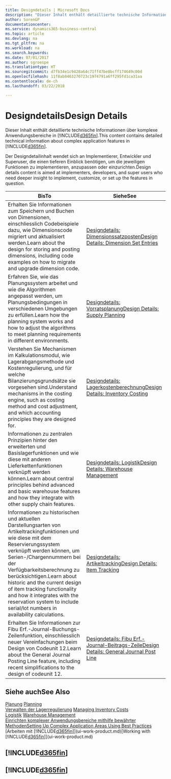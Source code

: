 ```yaml
---
title: Designdetails | Microsoft Docs
description: "Dieser Inhalt enthält detaillierte technische Informationen über komplexe Anwendungsbereiche in  Business Central."
author: SorenGP
documentationcenter: 
ms.service: dynamics365-business-central
ms.topic: article
ms.devlang: na
ms.tgt_pltfrm: na
ms.workload: na
ms.search.keywords: 
ms.date: 07/01/2017
ms.author: sgroespe
ms.translationtype: HT
ms.sourcegitcommit: d7fb34e1c9428a64c71ff47be8bcff174649c00d
ms.openlocfilehash: 11f8ab8463270723c1974791a6ff295fd1ca31aa
ms.contentlocale: de-ch
ms.lasthandoff: 03/22/2018

---
```

# <a name="design-details"></a><span data-ttu-id="075e1-103">Designdetails</span><span class="sxs-lookup"><span data-stu-id="075e1-103">Design Details</span></span>
<span data-ttu-id="075e1-104">Dieser Inhalt enthält detaillierte technische Informationen über komplexe Anwendungsbereiche in [!INCLUDE[d365fin](includes/d365fin_md.md)].</span><span class="sxs-lookup"><span data-stu-id="075e1-104">This content contains detailed technical information about complex application features in [!INCLUDE[d365fin](includes/d365fin_md.md)].</span></span>  

 <span data-ttu-id="075e1-105">Der Designdetailinhalt wendet sich an Implementierer, Entwickler und Superuser, die einen tieferen Einblick benötigen, um die jeweiligen Funktionen zu implementieren, anzupassen oder einzurichten.</span><span class="sxs-lookup"><span data-stu-id="075e1-105">Design details content is aimed at implementers, developers, and super users who need deeper insight to implement, customize, or set up the features in question.</span></span>  

|<span data-ttu-id="075e1-106">**Bis**</span><span class="sxs-lookup"><span data-stu-id="075e1-106">**To**</span></span>|<span data-ttu-id="075e1-107">**Siehe**</span><span class="sxs-lookup"><span data-stu-id="075e1-107">**See**</span></span>|  
|------------|-------------|  
|<span data-ttu-id="075e1-108">Erhalten Sie Informationen zum Speichern und Buchen von Dimensionen, einschliesslich Codebeispiele dazu, wie Dimensionscode migriert und aktualisiert werden.</span><span class="sxs-lookup"><span data-stu-id="075e1-108">Learn about the design for storing and posting dimensions, including code examples on how to migrate and upgrade dimension code.</span></span>|[<span data-ttu-id="075e1-109">Designdetails: Dimensionssatzposten</span><span class="sxs-lookup"><span data-stu-id="075e1-109">Design Details: Dimension Set Entries</span></span>](design-details-dimension-set-entries.md)|  
|<span data-ttu-id="075e1-110">Erfahren Sie, wie das Planungssystem arbeitet und wie die Algorithmen angepasst werden, um Planungsbedingungen in verschiedenen Umgebungen zu erfüllen.</span><span class="sxs-lookup"><span data-stu-id="075e1-110">Learn how the planning system works and how to adjust the algorithms to meet planning requirements in different environments.</span></span>|[<span data-ttu-id="075e1-111">Designdetails: Vorratsplanung</span><span class="sxs-lookup"><span data-stu-id="075e1-111">Design Details: Supply Planning</span></span>](design-details-supply-planning.md)|  
|<span data-ttu-id="075e1-112">Verstehen Sie Mechanismen im Kalkulationsmodul, wie Lagerabgangsmethode und Kostenregulierung, und für welche Bilanzierungsgrundsätze sie vorgesehen sind.</span><span class="sxs-lookup"><span data-stu-id="075e1-112">Understand mechanisms in the costing engine, such as costing method and cost adjustment, and which accounting principles they are designed for.</span></span>|[<span data-ttu-id="075e1-113">Designdetails: Lagerkostenberechnung</span><span class="sxs-lookup"><span data-stu-id="075e1-113">Design Details: Inventory Costing</span></span>](design-details-inventory-costing.md)|  
|<span data-ttu-id="075e1-114">Informationen zu zentralen Prinzipien hinter den erweiterten und Basislagerfunktionen und wie diese mit anderen Lieferkettenfunktionen verknüpft werden können.</span><span class="sxs-lookup"><span data-stu-id="075e1-114">Learn about central principles behind advanced and basic warehouse features and how they integrate with other supply chain features.</span></span>|[<span data-ttu-id="075e1-115">Designdetails: Logistik</span><span class="sxs-lookup"><span data-stu-id="075e1-115">Design Details: Warehouse Management</span></span>](design-details-warehouse-management.md)|  
|<span data-ttu-id="075e1-116">Informationen zu historischen und aktuellen Darstellungsarten von Artikeltrackingfunktionen und wie diese mit dem Reservierungssystem verknüpft werden können, um Serien-/Chargennummern bei der Verfügbarkeitsberechnung zu berücksichtigen.</span><span class="sxs-lookup"><span data-stu-id="075e1-116">Learn about historic and the current design of item tracking functionality and how it integrates with the reservation system to include serial/lot numbers in availability calculations.</span></span>|[<span data-ttu-id="075e1-117">Designdetails: Artikeltracking</span><span class="sxs-lookup"><span data-stu-id="075e1-117">Design Details: Item Tracking</span></span>](design-details-item-tracking.md)|  
|<span data-ttu-id="075e1-118">Erhalten Sie Informationen zur Fibu Erf.-Journal-Buchungs-Zeilenfunktion, einschliesslich neuer Vereinfachungen beim Design von Codeunit 12.</span><span class="sxs-lookup"><span data-stu-id="075e1-118">Learn about the General Journal Posting Line feature, including recent simplifications to the design of codeunit 12.</span></span>|[<span data-ttu-id="075e1-119">Designdetails: Fibu Erf.-Journal-Beitrags-Zeile</span><span class="sxs-lookup"><span data-stu-id="075e1-119">Design Details: General Journal Post Line</span></span>](design-details-general-journal-post-line.md)|  

## <a name="see-also"></a><span data-ttu-id="075e1-120">Siehe auch</span><span class="sxs-lookup"><span data-stu-id="075e1-120">See Also</span></span>  
 <span data-ttu-id="075e1-121">[Planung](production-planning.md) </span><span class="sxs-lookup"><span data-stu-id="075e1-121">[Planning](production-planning.md) </span></span>  
 <span data-ttu-id="075e1-122">[Verwalten der Lagerregulierung](finance-manage-inventory-costs.md) </span><span class="sxs-lookup"><span data-stu-id="075e1-122">[Managing Inventory Costs](finance-manage-inventory-costs.md) </span></span>  
 <span data-ttu-id="075e1-123">[Logistik](warehouse-manage-warehouse.md) </span><span class="sxs-lookup"><span data-stu-id="075e1-123">[Warehouse Management](warehouse-manage-warehouse.md) </span></span>  
 [<span data-ttu-id="075e1-124">Einrichten komplexer Anwendungsbereiche mithilfe bewährter Methoden</span><span class="sxs-lookup"><span data-stu-id="075e1-124">Setting Up Complex Application Areas Using Best Practices</span></span>](set-up-complex-application-areas-using-best-practices.md)  
 <span data-ttu-id="075e1-125">[Arbeiten mit [!INCLUDE[d365fin](includes/d365fin_md.md)]](ui-work-product.md)</span><span class="sxs-lookup"><span data-stu-id="075e1-125">[Working with [!INCLUDE[d365fin](includes/d365fin_md.md)]](ui-work-product.md)</span></span>

 ## [!INCLUDE[d365fin](includes/free_trial_md.md)]  
 ## [!INCLUDE[d365fin](includes/training_link_md.md)]

